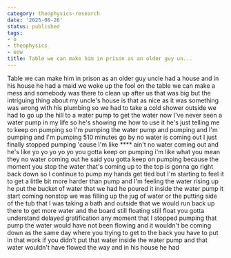 ```yaml
---
category: theophysics-research
date: '2025-08-26'
status: published
tags:
- o
- theophysics
- eow
title: Table we can make him in prison as an older guy un...
---
```

   
Table we can make him in prison as an older guy uncle had a house and in his house he had a maid we woke up the fool on the table we can make a mess and somebody was there to clean up after us that was big but the intriguing thing about my uncle's house is that as nice as it was something was wrong with his plumbing so we had to take a cold shower outside we had to go up the hill to a water pump to get the water now I've never seen a water pump in my life so he's showing me how to use it he's just telling me to keep on pumping so I'm pumping the water pump and pumping and I'm pumping and I'm pumping 510 minutes go by no water is coming out I just finally stopped pumping 'cause I'm like **** ain't no water coming out and he's like yo yo yo yo yo you gotta keep on pumping i'm like what you mean they no water coming out he said you gotta keep on pumping because the moment you stop the water that's coming up to the top is gonna go right back down so I continue to pump my hands get tied but I'm starting to feel it to get a little bit more harder than pump and I'm feeling the water rising up he put the bucket of water that we had he poured it inside the water pump it start coming nonstop we was filling up the jug of water or the putting side of the tub that I was taking a bath and outside that we would run back up there to get more water and the board still floating still float you gotta understand delayed gratification any moment that I stopped pumping that pump the water would have not been flowing and it wouldn't be coming down as the same day where you trying to get to the back you have to put in that work if you didn't put that water inside the water pump and that water wouldn't have flowed the way and in his house he had